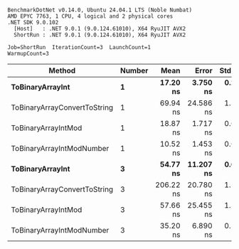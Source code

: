 ```

BenchmarkDotNet v0.14.0, Ubuntu 24.04.1 LTS (Noble Numbat)
AMD EPYC 7763, 1 CPU, 4 logical and 2 physical cores
.NET SDK 9.0.102
  [Host]   : .NET 9.0.1 (9.0.124.61010), X64 RyuJIT AVX2
  ShortRun : .NET 9.0.1 (9.0.124.61010), X64 RyuJIT AVX2

Job=ShortRun  IterationCount=3  LaunchCount=1  
WarmupCount=3  

```
| Method                       | Number | Mean      | Error     | StdDev   | Min       | Max       | Gen0   | Allocated |
|----------------------------- |------- |----------:|----------:|---------:|----------:|----------:|-------:|----------:|
| **ToBinaryArrayInt**             | **1**      |  **17.20 ns** |  **3.750 ns** | **0.206 ns** |  **17.06 ns** |  **17.43 ns** | **0.0019** |      **32 B** |
| ToBinaryArrayConvertToString | 1      |  69.94 ns | 24.586 ns | 1.348 ns |  68.38 ns |  70.75 ns | 0.0057 |      96 B |
| ToBinaryArrayIntMod          | 1      |  18.87 ns |  1.717 ns | 0.094 ns |  18.80 ns |  18.98 ns | 0.0019 |      32 B |
| ToBinaryArrayIntModNumber    | 1      |  10.52 ns |  1.453 ns | 0.080 ns |  10.47 ns |  10.61 ns | 0.0019 |      32 B |
| **ToBinaryArrayInt**             | **3**      |  **54.77 ns** | **11.207 ns** | **0.614 ns** |  **54.37 ns** |  **55.48 ns** | **0.0057** |      **96 B** |
| ToBinaryArrayConvertToString | 3      | 206.22 ns | 20.780 ns | 1.139 ns | 205.32 ns | 207.50 ns | 0.0176 |     296 B |
| ToBinaryArrayIntMod          | 3      |  57.66 ns | 25.455 ns | 1.395 ns |  56.82 ns |  59.27 ns | 0.0057 |      96 B |
| ToBinaryArrayIntModNumber    | 3      |  35.20 ns |  6.890 ns | 0.378 ns |  34.89 ns |  35.62 ns | 0.0057 |      96 B |
